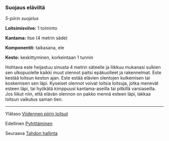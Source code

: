 ### Suojaus eläviltä

*5-piirin suojelus*

**Loitsimisviive:** 1 toiminto

**Kantama:** itse (4 metrin säde)

**Komponentit:** taikasana, ele

**Kesto:** keskittyminen, korkeintaan 1 tunnin

Hohtava este heijastuu sinusta 4 metrin säteelle ja liikkuu mukanasi sulkien sen ulkopuolelle kaikki muut olennot paitsi epäkuolleet ja rakennelmat. Este kestää loitsun keston ajan. Este estää elävien olentojen kulkemisen tai koskemisen sen läpi. Kyseiset olennot voivat loitsia loitsuja, jotka menevät esteen läpi, tai hyökätä kimppuusi kantama-aseilla tai pitkillä varsiaseilla. Jos liikut niin, että elävän olennon on pakko mennä esteen läpi, lakkaa loitsun vaikutus saman tien.

---

Ylätaso [Viidennen piirin loitsut](5_piirin_loitsut)

Edellinen [Pyhittäminen](Pyhittäminen)

Seuraava [Tahdon hallinta](Tahdon_hallinta)

